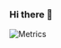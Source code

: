 ### Hi there 👋
![Metrics](https://metrics.lecoq.io/Kambulov?template=classic&isocalendar=1&repositories=1&code=1&starlists=1&projects=1&achievements=1&music=1&base=header%2C%20activity%2C%20community%2C%20repositories%2C%20metadata&base.indepth=false&base.hireable=false&repositories.batch=100&repositories.forks=false&repositories.affiliations=owner&isocalendar=false&isocalendar.duration=full-year&repositories=false&repositories.pinned=0&repositories.starred=0&repositories.random=0&repositories.order=featured%2C%20pinned%2C%20starred%2C%20random&starlists=false&starlists.limit=2&starlists.limit.repositories=2&starlists.languages=false&starlists.limit.languages=8&starlists.shuffle.repositories=true&achievements=false&achievements.threshold=C&achievements.secrets=true&achievements.display=detailed&achievements.limit=0&code=false&code.lines=12&code.load=400&code.days=3&code.visibility=public&projects=false&projects.limit=4&projects.descriptions=false&music=false&music.user=.user.login&music.limit=4&music.played.at=false&music.time.range=short&music.top.type=tracks&config.timezone=Europe%2FSimferopol&config.twemoji=true)

